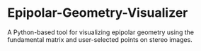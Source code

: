 # Epipolar-Geometry-Visualizer
A Python-based tool for visualizing epipolar geometry using the fundamental matrix and user-selected points on stereo images.
